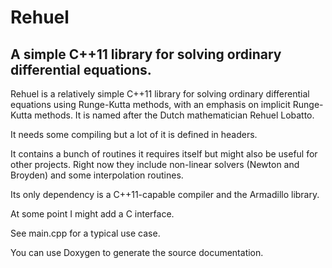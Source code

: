 Rehuel
==============
A simple C++11 library for solving ordinary differential equations.
--------------

Rehuel is a relatively simple C++11 library for solving ordinary differential
equations using Runge-Kutta methods, with an emphasis on implicit Runge-Kutta
methods. It is named after the Dutch mathematician Rehuel Lobatto.

It needs some compiling but a lot of it is defined in headers.

It contains a bunch of routines it requires itself but might also be useful
for other projects. Right now they include non-linear solvers (Newton and
Broyden) and some interpolation routines.

Its only dependency is a C++11-capable compiler and the Armadillo library.

At some point I might add a C interface.

See main.cpp for a typical use case.

You can use Doxygen to generate the source documentation.

